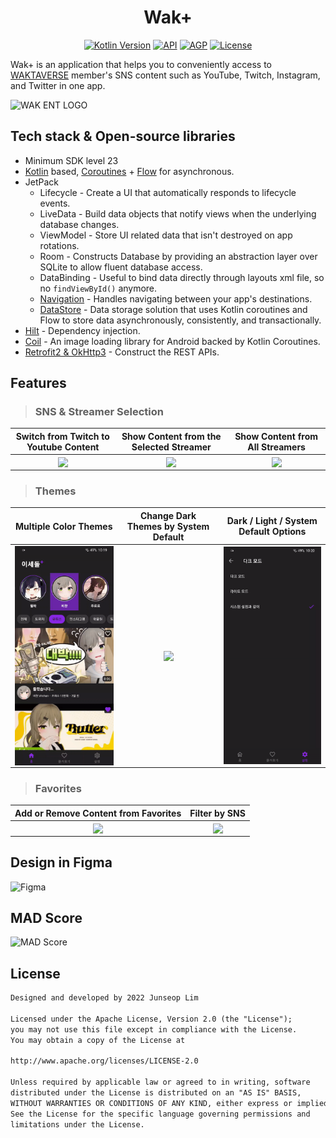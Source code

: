 <h1 align="center">Wak+</h1>

<p align="center">
  <a href="https://kotlinlang.org"><img alt="Kotlin Version" src="https://img.shields.io/badge/Kotlin-1.6.21-blueviolet.svg?style=flat"/></a>
  <a href="https://android-arsenal.com/api?level=23"><img alt="API" src="https://img.shields.io/badge/API-23%2B-brightgreen.svg?style=flat"/></a>
  <a href="https://developer.android.com/studio/releases/gradle-plugin"><img alt="AGP" src="https://img.shields.io/badge/AGP-7.2.1-blue?style=flat"/></a>
  <a href="https://opensource.org/licenses/Apache-2.0"><img alt="License" src="https://img.shields.io/badge/License-Apache%202.0-blue.svg"/></a>
</p>

Wak+ is an application that helps you to conveniently access to [WAKTAVERSE](https://www.youtube.com/c/welshcorgimessi) member's SNS content such as YouTube, Twitch, Instagram, and Twitter in one app.

![WAK ENT LOGO](https://user-images.githubusercontent.com/39554623/184081781-65452abc-9ecf-42df-a517-4d35b21bea81.png)

## Tech stack & Open-source libraries

- Minimum SDK level 23
- [Kotlin](https://kotlinlang.org/) based, [Coroutines](https://github.com/Kotlin/kotlinx.coroutines) + [Flow](https://kotlin.github.io/kotlinx.coroutines/kotlinx-coroutines-core/kotlinx.coroutines.flow/) for asynchronous.
- JetPack
  - Lifecycle - Create a UI that automatically responds to lifecycle events.
  - LiveData - Build data objects that notify views when the underlying database changes.
  - ViewModel - Store UI related data that isn't destroyed on app rotations.
  - Room - Constructs Database by providing an abstraction layer over SQLite to allow fluent database access.
  - DataBinding - Useful to bind data directly through layouts xml file, so no `findViewById()` anymore.
  - [Navigation](https://developer.android.com/guide/navigation) - Handles navigating between your app's destinations.
  - [DataStore](https://developer.android.com/topic/libraries/architecture/datastore) - Data storage solution that uses Kotlin coroutines and Flow to store data asynchronously, consistently, and transactionally.
- [Hilt](https://dagger.dev/hilt/) - Dependency injection.
- [Coil](https://coil-kt.github.io/coil/) - An image loading library for Android backed by Kotlin Coroutines.
- [Retrofit2 & OkHttp3](https://github.com/square/retrofit) - Construct the REST APIs.

## Features

> ### SNS & Streamer Selection

<div align="center">

| Switch from Twitch to Youtube Content | Show Content from the Selected Streamer | Show Content from All Streamers |
| :---------------: | :---------------: | :---------------: |
| <img src="https://github.com/june0122/webp-test/blob/master/docs/sns_change.webp" align="center" width="300px"/> | <img src="https://github.com/june0122/webp-test/blob/master/docs/streamer_selection.webp" align="center" width="300px"/> | <img src="https://github.com/june0122/webp-test/blob/master/docs/streamer_selection_all.webp" align="center" width="300px"/> |

</div>

> ### Themes

<div align="center">

| Multiple Color Themes | Change Dark Themes by System Default | Dark / Light / System Default Options |
| :---------------: | :---------------: | :---------------: |
| <img src="https://github.com/f-lab-edu/wak-plus/blob/main/docs/theme_change.webp" align="center" width="300px"/> | <img src="https://github.com/june0122/webp-test/blob/master/docs/dark_mode_setting2.webp" align="center" width="300px"/> | <img src="https://github.com/f-lab-edu/wak-plus/blob/main/docs/dark_mode_setting1.webp" align="center" width="300px"/> |

</div>

> ### Favorites

<div align="center">

| Add or Remove Content from Favorites  | Filter by SNS |
| :---------------: | :---------------: |
| <img src="https://github.com/june0122/webp-test/blob/master/docs/favorite_add_remove.webp" align="center" width="300px"/> | <img src="https://github.com/june0122/webp-test/blob/master/docs/favorite_filter.webp" align="center" width="300px"/> |

</div>

## Design in Figma

![Figma](https://github.com/f-lab-edu/wak-plus/blob/main/docs/figma.png)

## MAD Score

![MAD Score](https://user-images.githubusercontent.com/39554623/181916429-6c50c917-79de-4557-999a-daa48016b378.png)

## License

```xml
Designed and developed by 2022 Junseop Lim

Licensed under the Apache License, Version 2.0 (the "License");
you may not use this file except in compliance with the License.
You may obtain a copy of the License at

http://www.apache.org/licenses/LICENSE-2.0

Unless required by applicable law or agreed to in writing, software
distributed under the License is distributed on an "AS IS" BASIS,
WITHOUT WARRANTIES OR CONDITIONS OF ANY KIND, either express or implied.
See the License for the specific language governing permissions and
limitations under the License.
```
